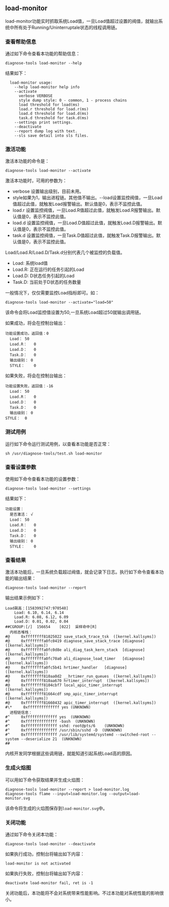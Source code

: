 ## load-monitor

load-monitor功能实时抓取系统Load值，一旦Load值超过设置的阀值，就输出系统中所有处于Running/Uninterruptale状态的线程调用链。

### 查看帮助信息

通过如下命令查看本功能的帮助信息：

`diagnose-tools load-monitor --help`

结果如下：

```
  load-monitor usage:
    --help load-monitor help info
    --activate
      verbose VERBOSE
      style dump style: 0 - common, 1 - process chains
      load threshold for load(ms)
      load.r threshold for load.r(ms)
      load.d threshold for load.d(ms)
      task.d threshold for task.d(ms)
    --settings print settings.
    --deactivate
    --report dump log with text.
    --sls save detail into sls files.
```

### 激活功能

激活本功能的命令是：

`diagnose-tools load-monitor --activate`

激活本功能时，可用的参数为：

- verbose 设置输出级别，目前未用。
- style如果为1，输出进程链。其他值不输出。--load设置监控阀值，一旦Load值超过此值，就触发Load报警输出。默认值是0，表示不监控此值。
- load.r 设置监控阀值，一旦Load.R值超过此值，就触发Load.R报警输出。默认值是0，表示不监控此值。
- load.d 设置监控阀值，一旦Load.D值超过此值，就触发Load.D报警输出。默认值是0，表示不监控此值。
- task.d 设置监控阀值，一旦Task.D值超过此值，就触发Task.D报警输出。默认值是0，表示不监控此值。

Load/Load.R/Load.D/Task.d分别代表几个被监控的负载值。

- Load: 系统load值
- Load.R: 正在运行的任务引起的Load
- Load.D: D状态任务引起的Load
- Task.D: 当前处于D状态的任务数量

一般情况下，仅仅需要监控Load指标即可。如：

`diagnose-tools load-monitor --activate="load=50"`

该命令会将Load监控值设置为50,一旦系统Load超过50就输出调用链。

如果成功，将会在控制台输出：

```
功能设置成功，返回值：0
  Load：	50
  Load.R：	0
  Load.D：	0
  Task.D：	0
  输出级别：	0
  STYLE：	0
```

如果失败，将会在控制台输出：

```
功能设置失败，返回值：-16
  Load：	50
  Load.R：	0
  Load.D：	0
  Task.D：	0
  输出级别：	0
STYLE：	0
```

### 测试用例

运行如下命令运行测试用例，以查看本功能是否正常：

`sh /usr/diagnose-tools/test.sh load-monitor`

### 查看设置参数

使用如下命令查看本功能的设置参数：

`diagnose-tools load-monitor --settings`

结果如下：

```
功能设置：
  是否激活：	√
  Load：	50
  Load.R：	0
  Load.D：	0
  Task.D：	0
  输出级别：	0
  STYLE：	0
```

### 查看结果

激活本功能后，一旦系统负载超过阀值，就会记录下日志。执行如下命令查看本功能的输出结果：

`diagnose-tools load-monitor --report`

输出结果示例如下：

```
Load飙高：[1583992747:970548]
	Load: 6.10, 6.14, 6.14
	Load.R: 6.08, 6.12, 6.09
	Load.D: 0.01, 0.02, 0.04
##CGROUP:[/]  156654    [022]  采样命中[R]
  内核态堆栈：
#@     0xffffffff81025022 save_stack_trace_tsk  ([kernel.kallsyms])
#@     0xffffffffa0fc0419 diagnose_save_stack_trace	[diagnose]  ([kernel.kallsyms])
#@     0xffffffffa0fc0d8e ali_diag_task_kern_stack	[diagnose]  ([kernel.kallsyms])
#@     0xffffffffa0fc70a0 ali_diagnose_load_timer	[diagnose]  ([kernel.kallsyms])
#@     0xffffffffa0fc5b41 hrtimer_handler	[diagnose]  ([kernel.kallsyms])
#@     0xffffffff810aa0d2 __hrtimer_run_queues  ([kernel.kallsyms])
#@     0xffffffff810aa670 hrtimer_interrupt  ([kernel.kallsyms])
#@     0xffffffff8104cbf7 local_apic_timer_interrupt  ([kernel.kallsyms])
#@     0xffffffff81664cdf smp_apic_timer_interrupt  ([kernel.kallsyms])
#@     0xffffffff81660432 apic_timer_interrupt  ([kernel.kallsyms])
#\*     0xffffffffffffff yes (UNKNOWN)
  进程链信息：
#^     0xffffffffffffff yes  (UNKNOWN)
#^     0xffffffffffffff -bash  (UNKNOWN)
#^     0xffffffffffffff sshd: root@pts/6    (UNKNOWN)
#^     0xffffffffffffff /usr/sbin/sshd -D  (UNKNOWN)
#^     0xffffffffffffff /usr/lib/systemd/systemd --switched-root --system --deserialize 21  (UNKNOWN)
##
```

内核开发同学根据这些调用链，就能知道引起系统Load高的原因。

### 生成火焰图

可以用如下命令获取结果并生成火焰图：

```
diagnose-tools load-monitor --report > load-monitor.log
diagnose-tools flame --input=load-monitor.log --output=load-monitor.svg
```

该命令将生成的火焰图保存到`load-monitor.svg`中。

### 关闭功能

通过如下命令关闭本功能：

`diagnose-tools load-monitor --deactivate` 

如果执行成功，控制台将输出如下内容：

`load-monitor is not activated`

如果执行失败，控制台将输出如下内容：

`deactivate load-monitor fail, ret is -1`

关闭功能后，本功能将不会对系统带来性能影响。不过本功能对系统性能的影响很小。